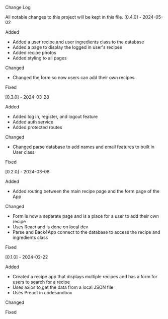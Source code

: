 Change Log 

All notable changes to this project will be kept in this file. 
[0.4.0] - 2024-05-02

Added
- Added a user recipe and user ingredients class to the database
- Added a page to display the logged in user's recipes 
- Added recipe photos 
- Added styling to all pages 

Changed
- Changed the form so now users can add their own recipes

Fixed


[0.3.0] - 2024-03-28

Added
- Added log in, register, and logout feature
- Added auth service
- Added protected routes

Changed
- Changed parse database to add names and email features to built in User class

Fixed

[0.2.0] - 2024-03-08

Added
- Added routing between the main recipe page and the form page of the App 

Changed
- Form is now a separate page and is a place for a user to add their own recipe
- Uses React and is done on local dev
- Parse and Back4App connect to the database to access the recipe and ingredients class 

Fixed

[0.1.0] - 2024-02-22

Added
- Created a recipe app that displays multiple recipes and has a form for users to search for a recipe
- Uses axios to get the data from a local JSON file
- Uses Preact in codesandbox

Changed

Fixed
